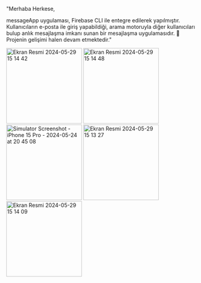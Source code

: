 "Merhaba Herkese,

messageApp uygulaması, Firebase CLI ile entegre edilerek yapılmıştır. Kullanıcıların e-posta ile giriş yapabildiği, arama motoruyla diğer kullanıcıları bulup anlık mesajlaşma imkanı sunan bir mesajlaşma uygulamasıdır. 📱
Projenin gelişimi halen devam etmektedir."


<img width="200" alt="Ekran Resmi 2024-05-29 15 14 42" src="https://github.com/omerfi66/messageapp/assets/120007024/63567fd1-db4f-4430-a6b5-394ece42016e">
<img width="200" alt="Ekran Resmi 2024-05-29 15 14 48" src="https://github.com/omerfi66/messageapp/assets/120007024/21a636f6-0f57-4bb5-972a-f00c5a18af6e">
<img width="200" alt="Simulator Screenshot - iPhone 15 Pro - 2024-05-24 at 20 45 08" src="https://github.com/omerfi66/messageapp/assets/120007024/e42169c5-7e09-497d-812f-7bbcebd0a597">
<img width="200" alt="Ekran Resmi 2024-05-29 15 13 27" src="https://github.com/omerfi66/messageapp/assets/120007024/38c4eb6a-7222-4bde-8c0f-21bbe550831f">
<img width="200" alt="Ekran Resmi 2024-05-29 15 14 09" src="https://github.com/omerfi66/messageapp/assets/120007024/fbfddee2-28f5-42ee-b18a-f78338b3ecf1">
